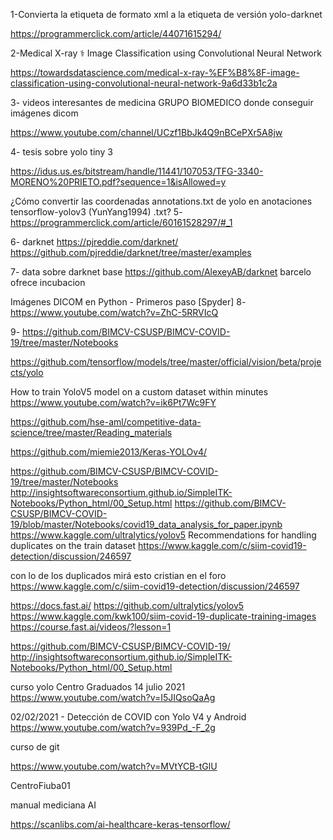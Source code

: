 

1-Convierta la etiqueta de formato xml a la etiqueta de versión yolo-darknet

https://programmerclick.com/article/44071615294/


2-Medical X-ray ⚕️ Image Classification using Convolutional Neural Network

https://towardsdatascience.com/medical-x-ray-%EF%B8%8F-image-classification-using-convolutional-neural-network-9a6d33b1c2a

3- videos interesantes de medicina    GRUPO BIOMEDICO  donde conseguir imágenes dicom 

 https://www.youtube.com/channel/UCzf1BbJk4Q9nBCePXr5A8jw


4- tesis sobre yolo tiny 3

https://idus.us.es/bitstream/handle/11441/107053/TFG-3340-MORENO%20PRIETO.pdf?sequence=1&isAllowed=y

¿Cómo convertir las coordenadas annotations.txt de yolo en anotaciones tensorflow-yolov3 (YunYang1994) .txt?
5- https://programmerclick.com/article/60161528297/#_1

6- darknet
https://pjreddie.com/darknet/
https://github.com/pjreddie/darknet/tree/master/examples

7- data sobre darknet base  https://github.com/AlexeyAB/darknet
barcelo ofrece incubacion

Imágenes DICOM en Python - Primeros paso [Spyder]
8- https://www.youtube.com/watch?v=ZhC-5RRVIcQ

9-
https://github.com/BIMCV-CSUSP/BIMCV-COVID-19/tree/master/Notebooks

https://github.com/tensorflow/models/tree/master/official/vision/beta/projects/yolo

How to train YoloV5 model on a custom dataset within minutes
https://www.youtube.com/watch?v=ik6Pt7Wc9FY


https://github.com/hse-aml/competitive-data-science/tree/master/Reading_materials


https://github.com/miemie2013/Keras-YOLOv4/







 https://github.com/BIMCV-CSUSP/BIMCV-COVID-19/tree/master/Notebooks
 http://insightsoftwareconsortium.github.io/SimpleITK-Notebooks/Python_html/00_Setup.html
 https://github.com/BIMCV-CSUSP/BIMCV-COVID-19/blob/master/Notebooks/covid19_data_analysis_for_paper.ipynb
 https://www.kaggle.com/ultralytics/yolov5
 Recommendations for handling duplicates on the train dataset
https://www.kaggle.com/c/siim-covid19-detection/discussion/246597



con lo de los duplicados mirá esto cristian en el foro  https://www.kaggle.com/c/siim-covid19-detection/discussion/246597



 https://docs.fast.ai/
https://github.com/ultralytics/yolov5
 https://www.kaggle.com/kwk100/siim-covid-19-duplicate-training-images
https://course.fast.ai/videos/?lesson=1


 https://github.com/BIMCV-CSUSP/BIMCV-COVID-19/
 http://insightsoftwareconsortium.github.io/SimpleITK-Notebooks/Python_html/00_Setup.html



curso yolo Centro Graduados
14 julio  2021
https://www.youtube.com/watch?v=I5JIQsoQaAg

02/02/2021 - Detección de COVID con Yolo V4 y Android
https://www.youtube.com/watch?v=939Pd_-F_2g


curso de git

https://www.youtube.com/watch?v=MVtYCB-tGlU

CentroFiuba01

manual mediciana AI

https://scanlibs.com/ai-healthcare-keras-tensorflow/

